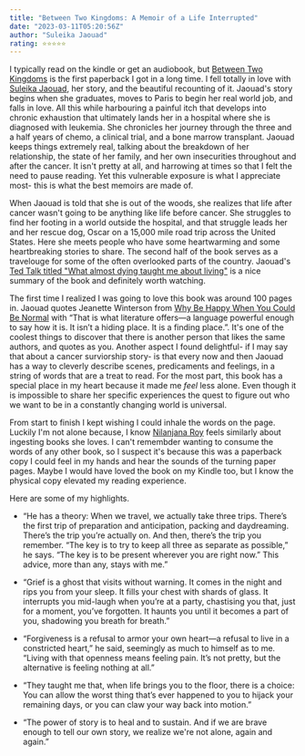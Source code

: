 ```yaml
---
title: "Between Two Kingdoms: A Memoir of a Life Interrupted"
date: "2023-03-11T05:20:56Z"
author: "Suleika Jaouad"
rating: ⭐⭐⭐⭐⭐
---
```


I typically read on the kindle or get an audiobook, but <a href="https://www.goodreads.com/book/show/50743767-between-two-kingdoms">Between Two Kingdoms</a> is the first paperback I got in a long time. I fell totally in love with <a href="https://www.goodreads.com/author/show/15223974.Suleika_Jaouad">Suleika Jaouad</a>, her story, and the beautiful recounting of it. Jaouad's story begins when she graduates, moves to Paris to begin her real world job, and falls in love. All this while harbouring a painful itch that develops into chronic exhaustion that ultimately lands her in a hospital where she is diagnosed with leukemia. She chronicles her journey through the three and a half years of chemo, a clinical trial, and a bone marrow transplant. Jaouad keeps things extremely real, talking about the breakdown of her relationship, the state of her family, and her own insecurities throughout and after the cancer. It isn't pretty at all, and harrowing at times so that I felt the need to pause reading. Yet this vulnerable exposure is what I appreciate most- this is what the best memoirs are made of.

When Jaouad is told that she is out of the woods, she realizes that life after cancer wasn't going to be anything like life before cancer. She struggles to find her footing in a world outside the hospital, and that struggle leads her and her rescue dog, Oscar on a 15,000 mile road trip across the United States. Here she meets people who have some heartwarming and some heartbreaking stories to share. The second half of the book serves as a travelouge for some of the often overlooked parts of the country. Jaouad's <a href="https://www.ted.com/talks/suleika_jaouad_what_almost_dying_taught_me_about_living?utm_campaign=tedspread&utm_medium=referral&utm_source=tedcomshare">Ted Talk titled "What almost dying taught me about living"</a> is a nice summary of the book and definitely worth watching. 

The first time I realized I was going to love this book was around 100 pages in. Jaouad quotes Jeanette Winterson from <a href="https://www.goodreads.com/book/show/11395597-why-be-happy-when-you-could-be-normal">Why Be Happy When You Could Be Normal</a> with “That is what literature offers—a language powerful enough to say how it is. It isn’t a hiding place. It is a finding place.”. It's one of the coolest things to discover that there is another person that likes the same authors, and quotes as you. Another aspect I found delightful- if I may say that about a cancer surviorship story- is that every now and then Jaouad has a way to cleverly describe scenes, predicaments and feelings, in a string of words that are a treat to read. For the most part, this book has a special place in my heart because it made me <i>feel</i> less alone. Even though it is impossible to share her specific experiences the quest to figure out who we want to be in a constantly changing world is universal. 

From start to finish I kept wishing I could inhale the words on the page. Luckily I'm not alone because, I know <a href="https://nilanjanaroy.com/the-girl-who-ate-books/">Nilanjana Roy</a> feels similarly about ingesting books she loves. I can't remembder wanting to consume the words of any other book, so I suspect it's because this was a paperback copy I could feel in my hands and hear the sounds of the turning paper pages. Maybe I would have loved the book on my Kindle too, but I know the physical copy elevated my reading experience.  

Here are some of my highlights.

* “He has a theory: When we travel, we actually take three trips. There’s the first trip of preparation and anticipation, packing and daydreaming. There’s the trip you’re actually on. And then, there’s the trip you remember. “The key is to try to keep all three as separate as possible,” he says. “The key is to be present wherever you are right now.” This advice, more than any, stays with me.” 

* “Grief is a ghost that visits without warning. It comes in the night and rips you from your sleep. It fills your chest with shards of glass. It interrupts you mid-laugh when you’re at a party, chastising you that, just for a moment, you’ve forgotten. It haunts you until it becomes a part of you, shadowing you breath for breath.” 

* “Forgiveness is a refusal to armor your own heart—a refusal to live in a constricted heart,” he said, seemingly as much to himself as to me. “Living with that openness means feeling pain. It’s not pretty, but the alternative is feeling nothing at all.” 

* “They taught me that, when life brings you to the floor, there is a choice: You can allow the worst thing that’s ever happened to you to hijack your remaining days, or you can claw your way back into motion.” 

* “The power of story is to heal and to sustain. And if we are brave enough to tell our own story, we realize we're not alone, again and again.” 
